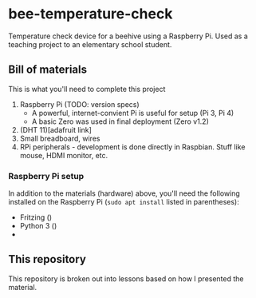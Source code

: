 # bee-temperature-check
Temperature check device for a beehive using a Raspberry Pi. Used as a
teaching project to an elementary school student.

## Bill of materials
This is what you'll need to complete this project

1. Raspberry Pi (TODO: version specs)
   - A powerful, internet-convient Pi is useful for setup (Pi 3, Pi 4)
   - A basic Zero was used in final deployment (Zero v1.2)
2. (DHT 11)[adafruit link]
3. Small breadboard, wires
4. RPi peripherals - development is done directly in Raspbian. Stuff
   like mouse, HDMI monitor, etc.

### Raspberry Pi setup
In addition to the materials (hardware) above, you'll need the following
installed on the Raspberry Pi (`sudo apt install` listed in 
parentheses):

- Fritzing ()
- Python 3 ()
- 

## This repository
This repository is broken out into lessons based on how I presented the
material. 
